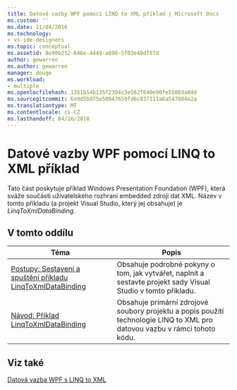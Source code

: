 ```yaml
---
title: Datové vazby WPF pomocí LINQ to XML příklad | Microsoft Docs
ms.custom: ''
ms.date: 11/04/2016
ms.technology:
- vs-ide-designers
ms.topic: conceptual
ms.assetid: 8e90b252-646e-4449-a898-5f03e40df87d
author: gewarren
ms.author: gewarren
manager: douge
ms.workload:
- multiple
ms.openlocfilehash: 1351b54b135f2304c3e562f640e90fe55003a84d
ms.sourcegitcommit: 6a9d5bd75e50947659fd6c837111a6a547884e2a
ms.translationtype: MT
ms.contentlocale: cs-CZ
ms.lasthandoff: 04/16/2018
---
```

# <a name="wpf-data-binding-using-linq-to-xml-example"></a>Datové vazby WPF pomocí LINQ to XML příklad
Tato část poskytuje příklad Windows Presentation Foundation (WPF), která sváže součásti uživatelského rozhraní embedded zdroji dat XML. Název v tomto příkladu (a projekt Visual Studio, který jej obsahuje) je *LinqToXmlDataBinding*.  
  
## <a name="in-this-section"></a>V tomto oddílu  
  
|Téma|Popis|  
|-----------|-----------------|  
|[Postupy: Sestavení a spuštění příkladu LinqToXmlDataBinding](../designers/how-to-build-and-run-the-linqtoxmldatabinding-example.md)|Obsahuje podrobné pokyny o tom, jak vytvářet, naplnit a sestavte projekt sady Visual Studio v tomto příkladu.|  
|[Návod: Příklad LinqToXmlDataBinding](../designers/walkthrough-linqtoxmldatabinding-example.md)|Obsahuje primární zdrojové soubory projektu a popis použití technologie LINQ to XML pro datovou vazbu v rámci tohoto kódu.|  
  
## <a name="see-also"></a>Viz také  
 [Datová vazba WPF s LINQ to XML](../designers/wpf-data-binding-with-linq-to-xml.md)